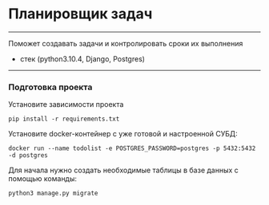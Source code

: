 # Планировщик задач
***
Поможет создавать задачи и контролировать сроки их выполнения

* стек (python3.10.4, Django, Postgres)
***
### Подготовка проекта
Установите зависимости проекта
```
pip install -r requirements.txt
```
Установите docker-контейнер с уже готовой и настроенной СУБД:
```
docker run --name todolist -e POSTGRES_PASSWORD=postgres -p 5432:5432 -d postgres
```
Для начала нужно создать необходимые таблицы в базе данных с помощью команды:
```
python3 manage.py migrate
```